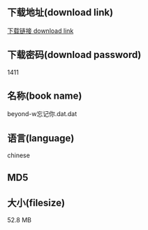## 下载地址(download link)
[下载链接 download link](https://voluble-croquembouche-d321dc.netlify.app/?s=beyond-w%E5%BF%98%E8%AE%B0%E4%BD%A0.dat)

## 下载密码(download password)
1411

## 名称(book name)
beyond-w忘记你.dat.dat

## 语言(language)
chinese

## MD5


## 大小(filesize)
52.8 MB
